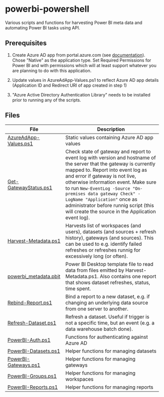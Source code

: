 # powerbi-powershell
Various scripts and functions for harvesting Power BI meta data and automating Power BI tasks using API.

## Prerequisites

1. Create Azure AD app from portal.azure.com (see [documentation](https://docs.microsoft.com/en-us/azure/active-directory/develop/active-directory-integrating-applications)). Chose "Native" as the application type. Set Required Permissions for Power BI and with permissions which will at least support whatever you are planning to do with this application.

2. Update values in AzureAdApp-Values.ps1 to reflect Azure AD app details (Application ID and Redirect URI of app created in step 1)

3. "Azure Active Directory Authentication Library" needs to be installed prior to running any of the scripts.

## Files
| **File** | **Description**|
|---|---|
|[AzureAdApp-Values.ps1](https://github.com/martinskeem/powerbi-powershell/blob/master/AzureAdApp-Values.ps1)|Static values containing Azure AD app values|
|[Get-GatewayStatus.ps1](https://github.com/martinskeem/powerbi-powershell/blob/master/Get-GatewayStatus.ps1)|Check state of gateway and report to event log with version and hostname of the server that the gateway is currently mapped to. Report into event log as and error if gateway is not live, otherwise information event. Make sure to run `New-EventLog -Source "On-premises data gateway Check" -LogName "Application"` once as administrator before runnig script (this will create the source in the Application event log).|
|[Harvest-Metadata.ps1](https://github.com/martinskeem/powerbi-powershell/blob/master/Harvest-Metadata.ps1)|Harvests list of workspaces (and users), datasets (and sources + refresh history), gateways (and sources). This can be used to e.g. identify failed refreshes or refreshes runnig for excessively long (or often).|
|[powerbi_metadata.pbit](https://github.com/martinskeem/powerbi-powershell/blob/master/powerbi_metadata.pbit)|Power BI Desktop template file to read data from files emitted by Harvest-Metadata.ps1. Also contains one report that shows dataset refreshes, status, time spent.|
|[Rebind-Report.ps1](https://github.com/martinskeem/powerbi-powershell/blob/master/Rebind-Report.ps1)|Bind a report to a new dataset, e.g. if changing an underlying data source from one server to another.|
|[Refresh-Dataset.ps1](https://github.com/martinskeem/powerbi-powershell/blob/master/Refresh-Dataset.ps1)|Refresh a dataset. Useful if trigger is not a specific time, but an event (e.g. a data warehouse batch done).|
|[PowerBI-Auth.ps1](https://github.com/martinskeem/powerbi-powershell/blob/master/PowerBI-Auth.ps1)|Functions for authenticating against Azure AD|
|[PowerBI-Datasets.ps1](https://github.com/martinskeem/powerbi-powershell/blob/master/PowerBI-Datasets.ps1)|Helper functions for managing datasets|
|[PowerBI-Gateways.ps1](https://github.com/martinskeem/powerbi-powershell/blob/master/PowerBI-Gateways.ps1)|Helper functions for managing gateways|
|[PowerBI-Groups.ps1](https://github.com/martinskeem/powerbi-powershell/blob/master/PowerBI-Groups.ps1)|Helper functions for managing workspaces|
|[PowerBI-Reports.ps1](https://github.com/martinskeem/powerbi-powershell/blob/master/PowerBI-Reports.ps1)|Helper functions for managing reports|
